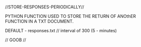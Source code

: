 //STORE-RESPONSES-PERIODICALLY//

PYTHON FUNCTION USED TO STORE THE RETURN OF ANOthER FUNCTION IN A TXT DOCUMENT.

DEFAULT - responses.txt // interval of 300 (5 - minutes)

// GOOB //
